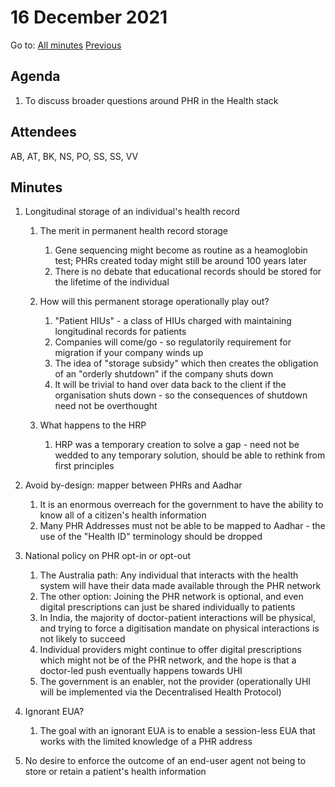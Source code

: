 # 16 December 2021

Go to: [All minutes](../index.md) [Previous](./mom-0812.md)

## Agenda

1. To discuss broader questions around PHR in the Health stack


## Attendees

AB, AT, BK, NS, PO, SS, SS, VV

## Minutes

1. Longitudinal storage of an individual's health record

	1. The merit in permanent health record storage
	   1.  Gene sequencing might become as routine as a heamoglobin test; PHRs created today might still be around 100 years later
	   2.  There is no debate that educational records should be stored for the lifetime of the individual
	   
   2. How will this permanent storage operationally play out?
      1. "Patient HIUs" - a class of HIUs charged with maintaining longitudinal records for patients
      2. Companies will come/go - so regulatorily requirement for migration if your company winds up
      3. The idea of "storage subsidy" which then creates the obligation of an "orderly shutdown" if the company shuts down
      4. It will be trivial to hand over data back to the client if the organisation shuts down - so the consequences of shutdown need not be overthought

   3. What happens to the HRP 
      1. HRP was a temporary creation to solve a gap - need not be wedded to any temporary solution, should be able to rethink from first principles

2. Avoid by-design: mapper between PHRs and Aadhar 
    1. It is an enormous overreach for the government to have the ability to know all of a citizen's health information
    2. Many PHR Addresses must not be able to be mapped to Aadhar - the use of the "Health ID" terminology should be dropped 
	
2. National policy on PHR opt-in or opt-out
   1. The Australia path: Any individual that interacts with the health system will have their data made available through the PHR network
   2. The other option: Joining the PHR network is optional, and even digital prescriptions can just be shared individually to patients
   3. In India, the majority of doctor-patient interactions will be physical, and trying to force a digitisation mandate on physical interactions is not likely to succeed
   4. Individual providers might continue to offer digital prescriptions which might not be of the PHR network, and the hope is that a doctor-led push eventually happens towards UHI
   5. The government is an enabler, not the provider (operationally UHI will be implemented via the Decentralised Health Protocol)

3. Ignorant EUA?

	1. The goal with an ignorant EUA is to enable a session-less EUA that works with the limited knowledge of a PHR address
  2. No desire to enforce the outcome of an end-user agent not being to store or retain a patient's health information
